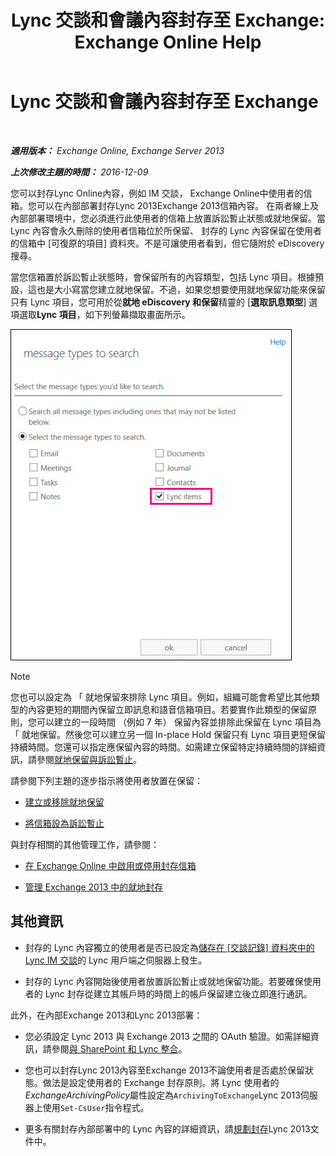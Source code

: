 ﻿---
title: 'Lync 交談和會議內容封存至 Exchange: Exchange Online Help'
TOCTitle: Lync 交談和會議內容封存至 Exchange
ms:assetid: 3cff970e-e5ed-4a54-88e6-3665d84b5ed7
ms:mtpsurl: https://technet.microsoft.com/zh-tw/library/Dn508399(v=EXCHG.150)
ms:contentKeyID: 59678418
ms.date: 05/23/2018
mtps_version: v=EXCHG.150
ms.translationtype: MT
---

# Lync 交談和會議內容封存至 Exchange

 

_**適用版本：** Exchange Online, Exchange Server 2013_

_**上次修改主題的時間：** 2016-12-09_

您可以封存Lync Online內容，例如 IM 交談， Exchange Online中使用者的信箱。您可以在內部部署封存Lync 2013Exchange 2013信箱內容。 在兩者線上及內部部署環境中，您必須進行此使用者的信箱上放置訴訟暫止狀態或就地保留。當 Lync 內容會永久刪除的使用者信箱位於所保留、 封存的 Lync 內容保留在使用者的信箱中 \[可復原的項目\] 資料夾。不是可讓使用者看到，但它隨附於 eDiscovery 搜尋。

當您信箱置於訴訟暫止狀態時，會保留所有的內容類型，包括 Lync 項目。根據預設，這也是大小寫當您建立就地保留。不過，如果您想要使用就地保留功能來保留只有 Lync 項目，您可用於從**就地 eDiscovery 和保留**精靈的 \[**選取訊息類型**\] 選項選取**Lync 項目**，如下列螢幕擷取畫面所示。

![保留的位置 Lync 項目](images/Dn508399.691d2324-9fac-4689-8527-c78d387e0e3e(EXCHG.150).jpg "保留的位置 Lync 項目")


> [!NOTE]  
> 您也可以設定為 「 就地保留來排除 Lync 項目。例如，組織可能會希望比其他類型的內容更短的期間內保留立即訊息和語音信箱項目。若要實作此類型的保留原則，您可以建立的一段時間 （例如 7 年） 保留內容並排除此保留在 Lync 項目為 「 就地保留。然後您可以建立另一個 In-place Hold 保留只有 Lync 項目更短保留持續時間。您還可以指定應保留內容的時間。如需建立保留特定持續時間的詳細資訊，請參閱<a href="in-place-hold-and-litigation-hold-exchange-2013-help.md">就地保留與訴訟暫止</a>。




請參閱下列主題的逐步指示將使用者放置在保留：

  - [建立或移除就地保留](create-or-remove-an-in-place-hold-exchange-2013-help.md)

  - [將信箱設為訴訟暫止](place-a-mailbox-on-litigation-hold-exchange-2013-help.md)

與封存相關的其他管理工作，請參閱：

  - [在 Exchange Online 中啟用或停用封存信箱](https://technet.microsoft.com/zh-tw/library/jj984357\(v=exchg.150\))

  - [管理 Exchange 2013 中的就地封存](manage-in-place-archives-in-exchange-2013-exchange-2013-help.md)

## 其他資訊

  - 封存的 Lync 內容獨立的使用者是否已設定為[儲存在 \[交談記錄\] 資料夾中的 Lync IM 交談](https://go.microsoft.com/fwlink/p/?linkid=400589)的 Lync 用戶端之伺服器上發生。

  - 封存的 Lync 內容開始後使用者放置訴訟暫止或就地保留功能。若要確保使用者的 Lync 封存從建立其帳戶時的時間上的帳戶保留建立後立即進行通訊。

此外，在內部Exchange 2013和Lync 2013部署：

  - 您必須設定 Lync 2013 與 Exchange 2013 之間的 OAuth 驗證。如需詳細資訊，請參閱[與 SharePoint 和 Lync 整合](integration-with-sharepoint-and-lync-exchange-2013-help.md)。

  - 您也可以封存Lync 2013內容至Exchange 2013不論使用者是否處於保留狀態。做法是設定使用者的 Exchange 封存原則。將 Lync 使用者的*ExchangeArchivingPolicy*屬性設定為`ArchivingToExchange`Lync 2013伺服器上使用`Set-CsUser`指令程式。

  - 更多有關封存內部部署中的 Lync 內容的詳細資訊，請[規劃封存](https://go.microsoft.com/fwlink/p/?linkid=400590)Lync 2013文件中。

